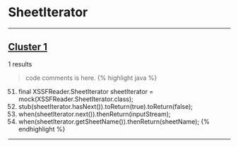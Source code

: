 # SheetIterator

***

## [Cluster 1](./1)
1 results
> code comments is here.
{% highlight java %}
51. final XSSFReader.SheetIterator sheetIterator = mock(XSSFReader.SheetIterator.class);
52. stub(sheetIterator.hasNext()).toReturn(true).toReturn(false);
53. when(sheetIterator.next()).thenReturn(inputStream);
54. when(sheetIterator.getSheetName()).thenReturn(sheetName);
{% endhighlight %}

***

